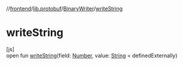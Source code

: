 //[frontend](../../../index.md)/[lib.protobuf](../index.md)/[BinaryWriter](index.md)/[writeString](write-string.md)

# writeString

[js]\
open fun [writeString](write-string.md)(field: [Number](https://kotlinlang.org/api/latest/jvm/stdlib/kotlin/-number/index.html), value: [String](https://kotlinlang.org/api/latest/jvm/stdlib/kotlin/-string/index.html) = definedExternally)
